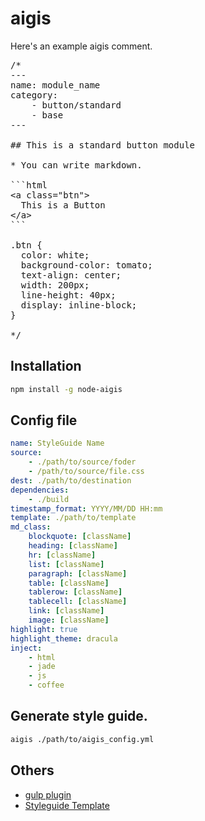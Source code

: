 # aigis

Here's an example aigis comment.

<pre>
/*
---
name: module_name
category:
    - button/standard
    - base
---

## This is a standard button module

* You can write markdown.

```html
&lt;a class="btn"&gt;
  This is a Button
&lt;/a&gt;
```

.btn {
  color: white;
  background-color: tomato;
  text-align: center;
  width: 200px;
  line-height: 40px;
  display: inline-block;
}

*/
</pre>

## Installation

```sh
npm install -g node-aigis
```

## Config file

```yaml
name: StyleGuide Name
source:
    - ./path/to/source/foder
    - /path/to/source/file.css
dest: ./path/to/destination
dependencies:
    - ./build
timestamp_format: YYYY/MM/DD HH:mm
template: ./path/to/template
md_class:
    blockquote: [className]
    heading: [className]
    hr: [className]
    list: [className]
    paragraph: [className]
    table: [className]
    tablerow: [className]
    tablecell: [className]
    link: [className]
    image: [className]
highlight: true
highlight_theme: dracula
inject:
    - html
    - jade
    - js
    - coffee
```

## Generate style guide.

```sh
aigis ./path/to/aigis_config.yml
```

## Others

* [gulp plugin](https://github.com/pxgrid/gulp-aigis)
* [Styleguide Template](https://github.com/pxgrid/aigis-theme)
